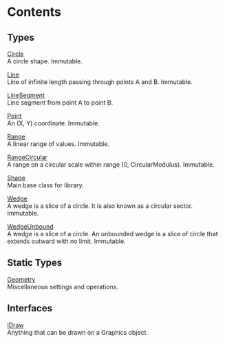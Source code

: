 # Contents

## Types

[Circle](Circle.md)  
A circle shape. Immutable.

[Line](Line.md)  
Line of infinite length passing through points A and B. Immutable.

[LineSegment](LineSegment.md)  
Line segment from point A to point B.

[Point](Point.md)  
An (X, Y) coordinate. Immutable.

[Range](Range.md)  
A linear range of values. Immutable.

[RangeCircular](RangeCircular.md)  
A range on a circular scale within range [0, CircularModulus). Immutable.

[Shape](Shape.md)  
Main base class for library.

[Wedge](Wedge.md)  
A wedge is a slice of a circle. It is also known as a circular sector. Immutable.

[WedgeUnbound](WedgeUnbound.md)  
A wedge is a slice of a circle. An unbounded wedge is a slice of circle that extends outward with no limit. Immutable.

## Static Types

[Geometry](Geometry.md)  
Miscellaneous settings and operations.

## Interfaces

[IDraw](IDraw.md)  
Anything that can be drawn on a Graphics object.

